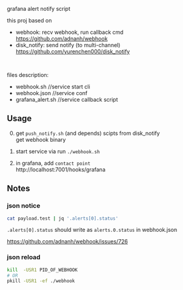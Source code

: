
grafana alert notify script

this proj based on 
- webhook: recv webhook, run callback cmd  
https://github.com/adnanh/webhook
- disk_notify: send notify (to multi-channel)    
https://github.com/yurenchen000/disk_notify

<br>

files description:
- webhook.sh   //service start cli
- webhook.json //service conf
- grafana_alert.sh //service callback script

## Usage

0. get `push_notify.sh` (and depends) scipts from disk_notify  
   get webhook binary

1. start service via run `./webhook.sh`

2. in grafana, add `contact point`  
http://localhost:7001/hooks/grafana


## Notes

### json notice

```bash
cat payload.test | jq '.alerts[0].status'
```

`.alerts[0].status` should write as `alerts.0.status` 
in webhook.json


https://github.com/adnanh/webhook/issues/726

### json reload 

```bash
kill  -USR1 PID_OF_WEBHOOK
# OR
pkill -USR1 -ef ./webhook
```


